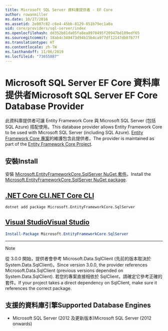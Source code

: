 ```yaml
---
title: Microsoft SQL Server 資料庫提供者 - EF Core
author: rowanmiller
ms.date: 10/27/2016
ms.assetid: 2e007c82-c6e4-45bb-8129-851b79ec1a0a
uid: core/providers/sql-server/index
ms.openlocfilehash: dd352b81da05fa8ea8970495f20947bd109edf65
ms.sourcegitcommit: 18ab4c349473d94b15b4ca977df12147db07b77f
ms.translationtype: HT
ms.contentlocale: zh-TW
ms.lasthandoff: 11/06/2019
ms.locfileid: "73655887"
---
```

# <a name="microsoft-sql-server-ef-core-database-provider"></a><span data-ttu-id="26b2b-102">Microsoft SQL Server EF Core 資料庫提供者</span><span class="sxs-lookup"><span data-stu-id="26b2b-102">Microsoft SQL Server EF Core Database Provider</span></span>

<span data-ttu-id="26b2b-103">此資料庫提供者可讓 Entity Framework Core 與 Microsoft SQL Server (包括 SQL Azure) 搭配使用。</span><span class="sxs-lookup"><span data-stu-id="26b2b-103">This database provider allows Entity Framework Core to be used with Microsoft SQL Server (including SQL Azure).</span></span> <span data-ttu-id="26b2b-104">[Entity Framework Core 專案](https://github.com/aspnet/EntityFrameworkCore)的維護包含此提供者。</span><span class="sxs-lookup"><span data-stu-id="26b2b-104">The provider is maintained as part of the [Entity Framework Core Project](https://github.com/aspnet/EntityFrameworkCore).</span></span>

## <a name="install"></a><span data-ttu-id="26b2b-105">安裝</span><span class="sxs-lookup"><span data-stu-id="26b2b-105">Install</span></span>

<span data-ttu-id="26b2b-106">安裝 [Microsoft.EntityFrameworkCore.SqlServer NuGet 套件](https://www.nuget.org/packages/Microsoft.EntityFrameworkCore.SqlServer/)。</span><span class="sxs-lookup"><span data-stu-id="26b2b-106">Install the [Microsoft.EntityFrameworkCore.SqlServer NuGet package](https://www.nuget.org/packages/Microsoft.EntityFrameworkCore.SqlServer/).</span></span>

## <a name="net-core-clitabdotnet-core-cli"></a>[<span data-ttu-id="26b2b-107">.NET Core CLI</span><span class="sxs-lookup"><span data-stu-id="26b2b-107">.NET Core CLI</span></span>](#tab/dotnet-core-cli)

``` console
dotnet add package Microsoft.EntityFrameworkCore.SqlServer
```

## <a name="visual-studiotabvs"></a>[<span data-ttu-id="26b2b-108">Visual Studio</span><span class="sxs-lookup"><span data-stu-id="26b2b-108">Visual Studio</span></span>](#tab/vs)

``` powershell
Install-Package Microsoft.EntityFrameworkCore.SqlServer
```

***

> [!NOTE]
> <span data-ttu-id="26b2b-109">從 3.0.0 開始，提供者會參考 Microsoft.Data.SqlClient (先前的版本取決於 System.Data.SqlClient)。</span><span class="sxs-lookup"><span data-stu-id="26b2b-109">Since version 3.0.0, the provider references Microsoft.Data.SqlClient (previous versions depended on System.Data.SqlClient).</span></span> <span data-ttu-id="26b2b-110">若您的專案直接相依於 SqlClient，請確定它參考正確的套件。</span><span class="sxs-lookup"><span data-stu-id="26b2b-110">If your project takes a direct dependency on SqlClient, make sure it references the correct package.</span></span>

## <a name="supported-database-engines"></a><span data-ttu-id="26b2b-111">支援的資料庫引擎</span><span class="sxs-lookup"><span data-stu-id="26b2b-111">Supported Database Engines</span></span>

* <span data-ttu-id="26b2b-112">Microsoft SQL Server (2012 及更新版本)</span><span class="sxs-lookup"><span data-stu-id="26b2b-112">Microsoft SQL Server (2012 onwards)</span></span>
